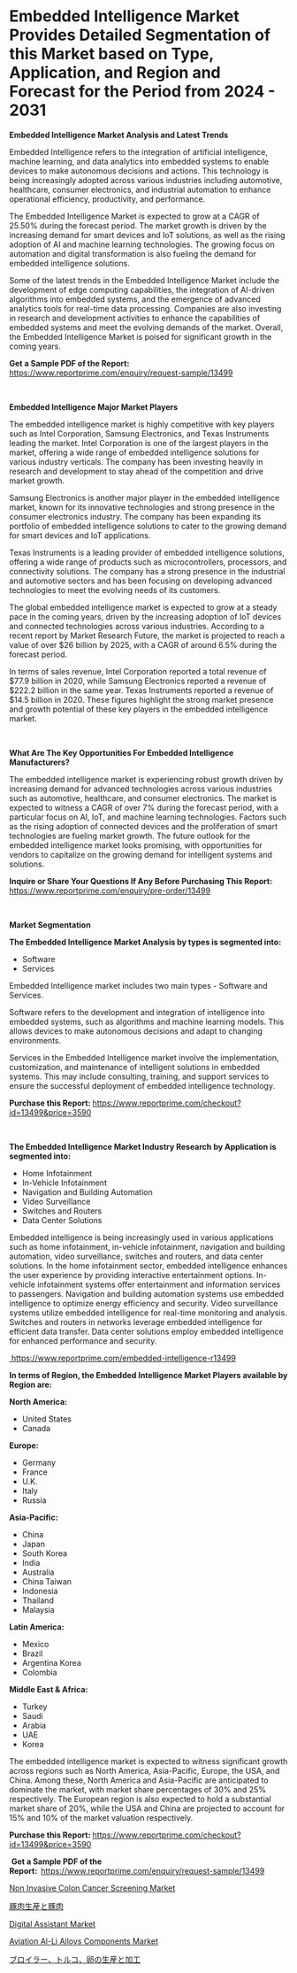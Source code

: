 <p><h1>Embedded Intelligence Market Provides Detailed Segmentation of this Market based on Type, Application, and Region and Forecast for the Period from 2024 - 2031</h1></p><p><strong>Embedded Intelligence Market Analysis and Latest Trends</strong></p>
<p><p>Embedded Intelligence refers to the integration of artificial intelligence, machine learning, and data analytics into embedded systems to enable devices to make autonomous decisions and actions. This technology is being increasingly adopted across various industries including automotive, healthcare, consumer electronics, and industrial automation to enhance operational efficiency, productivity, and performance.</p><p>The Embedded Intelligence Market is expected to grow at a CAGR of 25.50% during the forecast period. The market growth is driven by the increasing demand for smart devices and IoT solutions, as well as the rising adoption of AI and machine learning technologies. The growing focus on automation and digital transformation is also fueling the demand for embedded intelligence solutions.</p><p>Some of the latest trends in the Embedded Intelligence Market include the development of edge computing capabilities, the integration of AI-driven algorithms into embedded systems, and the emergence of advanced analytics tools for real-time data processing. Companies are also investing in research and development activities to enhance the capabilities of embedded systems and meet the evolving demands of the market. Overall, the Embedded Intelligence Market is poised for significant growth in the coming years.</p></p>
<p><strong>Get a Sample PDF of the Report:&nbsp;</strong> <a href="https://www.reportprime.com/enquiry/request-sample/13499">https://www.reportprime.com/enquiry/request-sample/13499</a></p>
<p>&nbsp;</p>
<p><strong>Embedded Intelligence Major Market Players</strong></p>
<p><p>The embedded intelligence market is highly competitive with key players such as Intel Corporation, Samsung Electronics, and Texas Instruments leading the market. Intel Corporation is one of the largest players in the market, offering a wide range of embedded intelligence solutions for various industry verticals. The company has been investing heavily in research and development to stay ahead of the competition and drive market growth.</p><p>Samsung Electronics is another major player in the embedded intelligence market, known for its innovative technologies and strong presence in the consumer electronics industry. The company has been expanding its portfolio of embedded intelligence solutions to cater to the growing demand for smart devices and IoT applications.</p><p>Texas Instruments is a leading provider of embedded intelligence solutions, offering a wide range of products such as microcontrollers, processors, and connectivity solutions. The company has a strong presence in the industrial and automotive sectors and has been focusing on developing advanced technologies to meet the evolving needs of its customers.</p><p>The global embedded intelligence market is expected to grow at a steady pace in the coming years, driven by the increasing adoption of IoT devices and connected technologies across various industries. According to a recent report by Market Research Future, the market is projected to reach a value of over $26 billion by 2025, with a CAGR of around 6.5% during the forecast period.</p><p>In terms of sales revenue, Intel Corporation reported a total revenue of $77.9 billion in 2020, while Samsung Electronics reported a revenue of $222.2 billion in the same year. Texas Instruments reported a revenue of $14.5 billion in 2020. These figures highlight the strong market presence and growth potential of these key players in the embedded intelligence market.</p></p>
<p>&nbsp;</p>
<p><strong>What Are The Key Opportunities For Embedded Intelligence Manufacturers?</strong></p>
<p><p>The embedded intelligence market is experiencing robust growth driven by increasing demand for advanced technologies across various industries such as automotive, healthcare, and consumer electronics. The market is expected to witness a CAGR of over 7% during the forecast period, with a particular focus on AI, IoT, and machine learning technologies. Factors such as the rising adoption of connected devices and the proliferation of smart technologies are fueling market growth. The future outlook for the embedded intelligence market looks promising, with opportunities for vendors to capitalize on the growing demand for intelligent systems and solutions.</p></p>
<p><strong>Inquire or Share Your Questions If Any Before Purchasing This Report:</strong> <a href="https://www.reportprime.com/enquiry/pre-order/13499">https://www.reportprime.com/enquiry/pre-order/13499</a></p>
<p>&nbsp;</p>
<p><strong>Market Segmentation</strong></p>
<p><strong>The Embedded Intelligence Market Analysis by types is segmented into:</strong></p>
<p><ul><li>Software</li><li>Services</li></ul></p>
<p><p>Embedded Intelligence market includes two main types - Software and Services. </p><p>Software refers to the development and integration of intelligence into embedded systems, such as algorithms and machine learning models. This allows devices to make autonomous decisions and adapt to changing environments.</p><p>Services in the Embedded Intelligence market involve the implementation, customization, and maintenance of intelligent solutions in embedded systems. This may include consulting, training, and support services to ensure the successful deployment of embedded intelligence technology.</p></p>
<p><strong>Purchase this Report:&nbsp;</strong><a href="https://www.reportprime.com/checkout?id=13499&price=3590">https://www.reportprime.com/checkout?id=13499&price=3590</a></p>
<p>&nbsp;</p>
<p><strong>The Embedded Intelligence Market Industry Research by Application is segmented into:</strong></p>
<p><ul><li>Home Infotainment</li><li>In-Vehicle Infotainment</li><li>Navigation and Building Automation</li><li>Video Surveillance</li><li>Switches and Routers</li><li>Data Center Solutions</li></ul></p>
<p><p>Embedded intelligence is being increasingly used in various applications such as home infotainment, in-vehicle infotainment, navigation and building automation, video surveillance, switches and routers, and data center solutions. In the home infotainment sector, embedded intelligence enhances the user experience by providing interactive entertainment options. In-vehicle infotainment systems offer entertainment and information services to passengers. Navigation and building automation systems use embedded intelligence to optimize energy efficiency and security. Video surveillance systems utilize embedded intelligence for real-time monitoring and analysis. Switches and routers in networks leverage embedded intelligence for efficient data transfer. Data center solutions employ embedded intelligence for enhanced performance and security.</p></p>
<p><a href="https://www.reportprime.com/embedded-intelligence-r13499">&nbsp;https://www.reportprime.com/embedded-intelligence-r13499</a></p>
<p><strong>In terms of Region, the Embedded Intelligence Market Players available by Region are:</strong></p>
<p>
    <p> <strong> North America: </strong>
        <ul>
            <li>United States</li>
            <li>Canada</li>
        </ul>
        </p> 
    <p> <strong> Europe: </strong>
        <ul>
            <li>Germany</li>
            <li>France</li>
            <li>U.K.</li>
            <li>Italy</li>
            <li>Russia</li>
        </ul>
        </p> 
    <p> <strong> Asia-Pacific: </strong>
        <ul>
            <li>China</li>
            <li>Japan</li>
            <li>South Korea</li>
            <li>India</li>
            <li>Australia</li>
            <li>China Taiwan</li>
            <li>Indonesia</li>
            <li>Thailand</li>
            <li>Malaysia</li>
        </ul>
        </p> 
    <p> <strong> Latin America: </strong>
        <ul>
            <li>Mexico</li>
            <li>Brazil</li>
            <li>Argentina Korea</li>
            <li>Colombia</li>
        </ul>
        </p> 
    <p> <strong> Middle East & Africa: </strong>
        <ul>
            <li>Turkey</li>
            <li>Saudi</li>
            <li>Arabia</li>
            <li>UAE</li>
            <li>Korea</li>
        </ul>
    </p>
    </p>
<p><p>The embedded intelligence market is expected to witness significant growth across regions such as North America, Asia-Pacific, Europe, the USA, and China. Among these, North America and Asia-Pacific are anticipated to dominate the market, with market share percentages of 30% and 25% respectively. The European region is also expected to hold a substantial market share of 20%, while the USA and China are projected to account for 15% and 10% of the market valuation respectively.</p></p>
<p><strong>Purchase this Report: </strong><a href="https://www.reportprime.com/checkout?id=13499&price=3590">https://www.reportprime.com/checkout?id=13499&price=3590</a></p>
<p>&nbsp;<strong>Get a Sample PDF of the Report:&nbsp;&nbsp;</strong><a href="https://www.reportprime.com/enquiry/request-sample/13499">https://www.reportprime.com/enquiry/request-sample/13499</a></p>
<p><strong></strong></p>
<p><p><a href="https://github.com/singletonthaxterkelliehr2df/Market-Research-Report-List-2/blob/main/non-invasive-colon-cancer-screening-market.md">Non Invasive Colon Cancer Screening Market</a></p><p><a href="https://github.com/LenoraKris2023/Market-Research-Report-List-1/blob/main/358332180319.md">豚肉生産と豚肉</a></p><p><a href="https://github.com/kufem1/Market-Research-Report-List-2/blob/main/digital-assistant-market.md">Digital Assistant Market</a></p><p><a href="https://www.linkedin.com/pulse/aviation-al-li-alloys-components-market-size-growth-segmentation-3acjc">Aviation Al-Li Alloys Components Market</a></p><p><a href="https://github.com/Fatimaklein1/Market-Research-Report-List-1/blob/main/590318980318.md">ブロイラー、トルコ、卵の生産と加工</a></p></p>